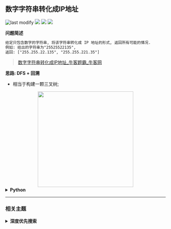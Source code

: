 ## 数字字符串转化成IP地址
<!--START_SECTION:badge-->
![last modify](https://img.shields.io/static/v1?label=last%20modify&message=2025-07-08%2016%3A53%3A13&label_color=gray&color=thistle&style=flat-square)
[![](https://img.shields.io/static/v1?label=&message=%E4%B8%AD%E7%AD%89&label_color=gray&color=yellow&style=flat-square)](../../../README.md#中等)
[![](https://img.shields.io/static/v1?label=&message=%E7%89%9B%E5%AE%A2&label_color=gray&color=green&style=flat-square)](../../../README.md#牛客)
[![](https://img.shields.io/static/v1?label=&message=%E6%B7%B1%E5%BA%A6%E4%BC%98%E5%85%88%E6%90%9C%E7%B4%A2&label_color=gray&color=blue&style=flat-square)](../../../README.md#深度优先搜索)
<!--END_SECTION:badge-->
<!--info
tags: [DFS]
source: 牛客
level: 中等
number: '0020'
name: 数字字符串转化成IP地址
companies: [百度, 字节, 快手]
-->

<summary><b>问题简述</b></summary>

```txt
给定只包含数字的字符串, 将该字符串转化成 IP 地址的形式, 返回所有可能的情况.
例如: 给出的字符串为"25525522135",
返回: ["255.255.22.135", "255.255.221.35"]
```
> [数字字符串转化成IP地址_牛客题霸_牛客网](https://www.nowcoder.com/practice/ce73540d47374dbe85b3125f57727e1e)

<!--
<details><summary><b>详细描述</b></summary>

```txt
```

</details>
-->


<!-- <div align="center"><img src="../../../_assets/xxx.png" height="300" /></div> -->

<summary><b>思路: DFS + 回溯</b></summary>

- 相当于构建一颗三叉树;

<div align="center"><img src="../../../_assets/牛客0020.png" height="300" /></div>

<details><summary><b>Python</b></summary>

```python
#
# 代码中的类名、方法名、参数名已经指定, 请勿修改, 直接返回方法规定的值即可
#
#
# @param s string字符串
# @return string字符串一维数组
#
class Solution:
    def restoreIpAddresses(self , s: str) -> List[str]:
        # write code here

        ret = []

        def valid(x):
            """验证函数"""
            if not x:  # 非空
                return False
            if x.startswith('0') and len(x) > 1:  # 存在前缀 0
                return False
            return int(x) <= 255

        def dfs(k, depth, tmp):
            if depth == 3:  # 到第三层的时候, 直接判断所有剩余字符
                if valid(s[k:]):
                    tmp.append(s[k:])
                    ret.append('.'.join(tmp))
                    tmp.pop()  # 这里也要回溯
                return

            for i in range(1, 4):
                sub = s[k: k + i]
                if valid(sub):
                    tmp.append(sub)
                    dfs(k + i, depth + 1, tmp)
                    tmp.pop()

        dfs(0, 0, [])
        return ret
```

</details>


<!--START_SECTION:relate-->
---

### 相关主题

<details><summary><b>深度优先搜索</b></summary>

> [[中等, LeetCode] 括号生成 🔥](../10/LeetCode_0022_中等_括号生成.md)  
> [[中等, LeetCode] 电话号码的字母组合 🔥](../10/LeetCode_0017_中等_电话号码的字母组合.md)  
> [[中等, LeetCode] 组合总和 🔥](../10/LeetCode_0039_中等_组合总和.md)  
> [[中等, LeetCode] 路径总和III](../06/LeetCode_0437_中等_路径总和III.md)  
> [[中等, 剑指Offer] 二叉树中和为某一值的路径](../../2021/12/剑指Offer_3400_中等_二叉树中和为某一值的路径.md)  
> [[中等, 剑指Offer] 字符串的排列（全排列） 🔥](../../2021/12/剑指Offer_3800_中等_字符串的排列（全排列）.md)  
> [[中等, 剑指Offer] 打印从1到最大的n位数（N叉树的遍历）](../../2021/11/剑指Offer_1700_中等_打印从1到最大的n位数（N叉树的遍历）.md)  
> [[中等, 剑指Offer] 机器人的运动范围](../../2021/11/剑指Offer_1300_中等_机器人的运动范围.md)  
> [[中等, 剑指Offer] 矩阵中的路径](../../2021/11/剑指Offer_1200_中等_矩阵中的路径.md)  
> [[中等, 牛客] 二叉树中和为某一值的路径(二)](牛客_0008_中等_二叉树中和为某一值的路径(二).md)  
> [[中等, 牛客] 二叉树根节点到叶子节点的所有路径和](牛客_0005_中等_二叉树根节点到叶子节点的所有路径和.md)  
> [[中等, 牛客] 字符串的排列 🔥](../05/牛客_0121_中等_字符串的排列.md)  
> [[中等, 牛客] 实现二叉树先序、中序、后序遍历](../03/牛客_0045_中等_实现二叉树先序、中序、后序遍历.md)  
> [[中等, 牛客] 岛屿数量 🔥](../04/牛客_0109_中等_岛屿数量.md)  
  > 
> [[困难, 牛客] 多叉树的直径](../04/牛客_0099_困难_多叉树的直径.md)  
  > 
> [[简单, LeetCode] 二叉树的最小深度](../07/LeetCode_0111_简单_二叉树的最小深度.md)  
> [[简单, 剑指Offer] 二叉搜索树的第k大节点](剑指Offer_5400_简单_二叉搜索树的第k大节点.md)  
> [[简单, 剑指Offer] 从尾到头打印链表](../../2021/11/剑指Offer_0600_简单_从尾到头打印链表.md)  
> [[简单, 牛客] 二叉树中和为某一值的路径(一)](牛客_0009_简单_二叉树中和为某一值的路径(一).md)  
  > 

</details>
<!--END_SECTION:relate-->